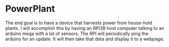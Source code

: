 # PowerPlant
The end goal is to have a device that harvests power from house-hold plants.
I will accomplish this by having an RPI3B host computer talking to an arduino mega with a lot of sensors.
The RPI will periodically ping the arduino for an update. It will then take that data and display it to a webpage.
